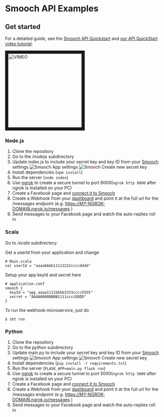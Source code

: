 # Smooch API Examples

## Get started

For a detailed guide, see the [Smooch API Quickstart](https://docs.smooch.io/guide/api-quickstart) and [our API QuickStart video tutorial](https://vimeo.com/198071401):

<a href="https://vimeo.com/198071401" target="_blank"><img src="https://i.vimeocdn.com/video/610957143.webp?mw=1800&mh=1013&q=70"
alt="VIMEO" width="240" border="10" /></a>

### Node.js

1. Clone the repository
2. Go to the _/nodejs_ subdirectory
3. Update index.js to include your secret key and key ID from your [Smooch](https://app.smooch.io) settings
![Smooch App settings](http://i.imgur.com/oUlMAqz.png)
![Smooch Create new secret key](http://i.imgur.com/Yp7dlO3.png)
4. Install dependencies (`npm install`)
5. Run the server (`node index`)
6. Use [ngrok](https://ngrok.com/) to create a secure tunnel to port 8000(`ngrok http 8000` after ngrok is installed on your PC)
7. Create a Facebook page and [connect it to Smooch](https://app.smooch.io/integrations/messenger)
8. Create a Webhook from your [dashboard](https://app.smooch.io/integrations/webhook) and point it at the full url for the /messages endpoint (e.g. https://MY-NGROK-DOMAIN.ngrok.io/messages )
9. Send messages to your Facebook page and watch the auto-replies roll in

### Scala

Go to _/scala_ subdirectory.

Get a userId from your application and change

```
# Main.scala
val userId = "aaaabbbb11112222ccccdddd"
```

Setup your app keyId and secret here
```
# application.conf
smooch {
  keyId = "app_aaaa1111bbbb3333cccc5555"
  secret = "AAAA0000BBBB1111ccccDDDD"
}
```

To run the webhook microservice, just do
```
$ sbt run
```

### Python

1. Clone the repository
2. Go to the _python_ subdirectory
3. Update main.py to include your secret key and key ID from your [Smooch](https://app.smooch.io) settings
![Smooch App settings](http://i.imgur.com/oUlMAqz.png)
![Smooch Create new secret key](http://i.imgur.com/Yp7dlO3.png)
4. Install dependencies (`pip install -r requirements.txt`)
5. Run the server (`FLASK_APP=main.py flask run`)
6. Use [ngrok](https://ngrok.com/) to create a secure tunnel to port 5000(`ngrok http 5000` after ngrok is installed on your PC)
7. Create a Facebook page and [connect it to Smooch](https://app.smooch.io/integrations/messenger)
8. Create a Webhook from your [dashboard](https://app.smooch.io/integrations/webhook) and point it at the full url for the /messages endpoint (e.g. https://MY-NGROK-DOMAIN.ngrok.io/messages )
9. Send messages to your Facebook page and watch the auto-replies roll in
